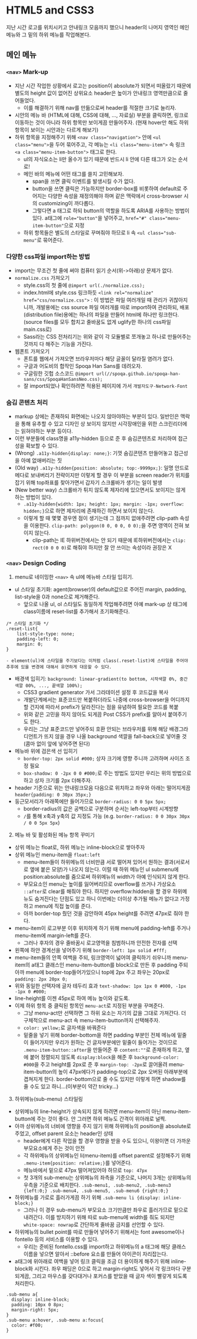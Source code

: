 # HTML5 and CSS3

지난 시간 로고를 위치시키고 안내링크 모음까지 했으니 header의 나머지 영역인 메인 메뉴와 그 밑의 하위 메뉴를 작업해본다. 

## 메인 메뉴

### `<nav>` Mark-up
- 지난 시간 작업한 상황에서 로고는 position이 absolute가 되면서 떠올랐기 때문에 별도의 height 값이 없어진 상위요소 header은 높이가 안내링크 영역만큼으로 줄어들었다.
  - 이를 해결하기 위해 nav를 만듦으로써 header를 적절한 크기로 늘리자.
- 시안의 메뉴 바 (HTML에 대해, CSS에 대해, ..., 자료실) 부분을 클릭하면, 링크로 이동하는 것이 아니라 하위 항목만 보이게끔 만들어주자. (현재 hover만 해도 하위 항목이 보이는 시안과는 다르게 해보기)
- 하위 항목을 지정해주기 위해 `<nav class="navigation">` 안에 `<ul class="menu">`을 두어 묶어주고, 각 메뉴는 `<li class="menu-item">` 속 링크 `<a class="menu-item-button">` 태그로 한다.
  - ul의 자식요소는 li만 올수가 있기 때문에 반드시 li 안에 다른 태그가 오는 순서로!
  - 메인 바의 메뉴에 어떤 태그를 쓸지 고민해보자. 
    - span을 쓰면 클릭 이벤트를 발생시킬 수가 없다.
    - button을 쓰면 클릭은 가능하지만 border-box를 비롯하여 default로 주어지는 다양한 속성을 재정의해야 하며 같은 맥락에서 cross-browser 시의 customizing이 까다롭다.
    - 그렇다면 a 태그로 하되 button의 역할을 하도록 ARIA를 사용하는 방법이 있다. a태그에 `role="button"`을 넣어주고, `href="#" class="menu-item-button"`으로 지정
  - 하위 항목들은 별도의 스타일로 꾸며줘야 하므로 li 속 `<ul class="sub-menu"`로 묶어준다. 

### 다양한 css파일 import하는 방법
- import는 무조건 첫 줄에 써야 컴퓨터 읽기 순서(위->아래)상 문제가 없다.
- `normalize.css` 가져오기
  - style.css의 첫 줄에 `@import url(./normalize.css);`
  - index.html에 style.css 링크하듯 `<link rel="normalize" href="css/normalize.css">` : 이 방법은 파일 여러개일 때 관리가 귀찮아지니까, 개발용에는 css source 파일 여러개를 따로 import하여 관리하되, 배포(distribution file)용에는 하나의 파일을 만들어 html에 하나만 링크한다. (source files를 모두 합치고 줄바꿈도 없게 uglify한 하나의 css파일 main.css로)
  - Sass라는 CSS 전처리기는 위와 같이 각 모듈별로 쪼개놓고 하나로 만들어주는 것까지 다 해주는 기능을 가진다.
- 웹폰트 가져오기
  - 폰트를 웹에서 가져오면 브라우저마다 해당 글꼴이 달라질 염려가 없다.
  - 구글과 어도비의 합작인 Spoqa Han Sans를 데려오자. 
  - 구글링한 깃헙 소스코드 `@import url(//spoqa.github.io/spoqa-han-sans/css/SpoqaHanSansNeo.css);`
  - 잘 import되었나 확인하려면 적용된 페이지에 가서 `개발자도구-Network-Font`

### 숨김 콘텐츠 처리
- markup 상에는 존재하되 화면에는 나오지 않아야하는 부분이 있다. 일반인은 맥락을 통해 유추할 수 있고 디자인 상 보이지 않지만 시각장애인을 위한 스크린리더에는 읽혀야하는 부분 등이다. 
- 이런 부분들에 class명을 a11y-hidden 등으로 준 후 숨김콘텐츠로 처리하여 접근성을 확보할 수 있다. 
- (Wrong) `.a11y-hidden{display: none;}`: 기껏 숨김콘텐츠 만들어놓고 접근성을 아예 없애버리는 짓
- (Old way) `.a11y-hidden{position: absolute; top:-9999px;}`: 일명 안드로메다로 보내버리기 전략이지만 이렇게 할 경우 이 부분을 screen reader가 위치를 잡기 위해 top좌표를 찾아가면서 갑자기 스크롤바가 생기는 일이 발생
- (New better way) 스크롤바가 튀지 않도록 제자리에 있으면서도 보이지는 않게 하는 방법이 있다. 
  - `.a11y-hidden{width: 1px; height: 1px; margin: -1px; overflow: hidden;}`으로 하면 제자리에 존재하긴 하면서 보이지 않는다.
  - 이렇게 할 때 몇몇 경우엔 점이 생기는데 그 점까지 없애주려면 clip-path 속성을 이용한다. `clip-path: polygon(0 0, 0 0, 0 0);`을 주면 영역이 전혀 보이지 않는다.
    - clip-path는 IE 하위버전에서는 안 되기 때문에 IE하위버전에서는 `clip: rect(0 0 0 0)`로 해줘야 하지만 잘 안 쓰이는 속성이라 권장은 X

### `<nav>` Design Coding
1. menu로 네이밍한 `<nav>` 속 ul에 메뉴바 스타일 입히기.
  - ul 스타일 초기화: agent(browser)의 default값으로 주어진 margin, padding, list-style을 0과 none으로 제거해준다.
    - 앞으로 나올 ul, ol 스타일도 동일하게 작업해주려면 아예 mark-up 상 태그에 class이름에 reset-list를 추가해서 초기화해준다.
```
/* 스타일 초기화 */
.reset-list{
	list-style-type: none;
	padding-left: 0;
	margin: 0;
}
```

    - element(ul)에 스타일을 주기보다는 이처럼 class(.reset-list)에 스타일을 주어야 추후에 있을 변경에 대해서 유연하게 대응할 수 있다.  
  - 배경색 입히기: `background: linear-gradient(to bottom, 시작색깔 0%, 중간색깔 00%, ..., 끝색깔 100%);`
    - CSS3 gradient generator 가서 그라데이션 설정 후 코드값을 복사
    - 개발단계에서는 표준코드만 복붙하더라도 나중에 cross-browser을 어디까지 할 건지에 따라서 prefix가 달라진다는 점을 유념하여 필요한 코드를 복붙
    - 위와 같은 고민을 하지 않아도 되게끔 Post CSS가 prefix를 알아서 붙여주기도 한다. 
    - 우리는 그냥 표준코드만 넣어주되 호환 안되는 브라우저를 위해 해당 배경그라디언트가 뜨지 않을 경우 나올 background 색깔을 fall-back으로 넣어줄 것(콤마 없이 앞에 넣어주면 된다)
  - 메뉴바 위에 검은색 선 입히기
    - `border-top: 2px solid #000;` 상자 크기에 영향 주니까 고려하며 사이즈 조정 필요
    - `box-shadow: 0 -2px 0 0 #000;`로 주는 방법도 있지만 우리는 위의 방법으로 하고 상자 크기를 2px 더해주자.
  - header 기준으로 위는 안내링크모음 다음으로 위치하고 좌우와 아래는 떨어지게끔 `header{padding: 0 30px 35px;}`
  - 둥근모서리가 아래쪽에만 들어가므로 `border-radius: 0 0 5px 5px;` 
    - border-radius의 값은 공백으로 구분하며 순서는 left-top부터 시계방향
    - `/`를 통해 x축과 y축의 값 지정도 가능 (e.g. `border-radius: 0 0 30px 30px / 0 0 5px 5px`)

2. 메뉴 바 및 활성화된 메뉴 항목 꾸미기
  - 상위 메뉴는 float로, 하위 메뉴는 inline-block으로 쌓아주자
  - 상위 메뉴인 menu-item을 `float:left`
    - menu-item들이 하위메뉴의 너비만큼 서로 떨어져 있어서 원하는 결과(서로서로 옆에 붙은 모양)가 나오지 않는다. 이럴 때 하위 메뉴인 ul submenu에 position:absolute를 줌으로써 하위메뉴의 width가 아예 인식되지 않게 한다.
    - 부모요소인 menu는 높이를 잃어버리므로 overflow를 쓰거나 가상요소 `::after`로 clear를 해줘야 한다. 하지만 overflow:hidden을 할 경우 하위메뉴도 숨겨진다는 단점도 있고 하니 이번에는 더이상 추가될 메뉴가 없다고 가정하고 menu에 직접 높이를 준다.
    - 아까 border-top 줬던 것을 감안하여 45px height를 주려면 47px로 줘야 한다.
  - menu-item이 로고부분 이후 위치하게 하기 위해 menu에 padding-left를 주거나 menu-item에 margin-left를 준다.
    - 그러나 후자의 경우 줄바꿈시 로고영역을 침범하니까 안전한 전자를 선택
  - 왼쪽에 하얀 경계선을 넣어주기 위해 `border-left: 1px solid #fff;`
  - menu-item들의 안쪽 여백을 주되, 링크영역이 넓어여 클릭하기 쉬우니까 menu-item의 a태그 클래스인 menu-item-button를 block으로 만든 후 padding 주되 아까 menu에 border-top들어가있으니 top에 2px 주고 좌우는 20px로 `padding: 2px 20px 0;`
  - 위와 동일한 선택자에 글자 테두리 효과 `text-shadow: 1px 1px 0 #000, -1px -1px 0 #000;`
  - line-height를 이젠 45px로 하여 메뉴 높이와 같도록.
  - 이제 하위 항목 중 클릭된 항목인 `menu-act`로 지정된 부분을 꾸며준다.
    - 그냥 menu-act만 선택하면 그 하위 요소는 자기의 값을 그대로 가져간다. 더 구체적으로 menu-act 속 menu-item-button까지 선택해주자.
    - `color: yellow;`로 글자색을 바꿔준다
    - 밑줄을 넣기 위해 border-bottom을 하면 padding 부분인 전체 메뉴에 밑줄이 들어가지만 우리가 원하는 건 글자부분에만 밑줄이 들어가는 것이므로 `.menu-item-button::after`을 만들어준 후 `content:""`로 존재하게 하고, 옆에 붙어 정렬되지 않도록 `display:block`을 해준 후 `background-color: #000`을 주고 height를 2px로 준 후 `margin-top: -2px`로 끌어올려 menu-item-button의 높이 47px에다가 padding-top으로 2px 오버된 아래부분에 겹쳐지게 한다. border-bottom으로 줄 수도 있지만 이렇게 하면 shadow를 줄 수도 있고 하니...(이부분이 약간 tricky...)

3. 하위메뉴(sub-menu) 스타일링
  - 상위메뉴의 line-height가 상속되지 않게 하려면 menu-item이 아닌 menu-item-button에 주는 것이 좋다. 안 그러면 하위 메뉴도 간격이 위아래로 널찍.
  - 아까 상위메뉴의 너비에 영향을 주지 않기 위해 하위메뉴의 position을 absolute로 주었고, offset parent 요소는 header인 상태
    - header에게 다른 작업을 할 경우 영향을 받을 수도 있으니, 이왕이면 더 가까운 부모요소에게 주는 것이 안전
    - 각 하위메뉴의 상위메뉴인 li(menu-item)를 offset parent로 설정해주기 위해 `.menu-item{position: relative;}`를 넣어준다.
    - 메뉴바에서 밑으로 47px 떨어져있어야 하므로 `top: 47px` 
    - 첫 3개의 sub-menu는 상위메뉴의 좌측을 기준으로, 나머지 3개는 상위메뉴의 우측을 기준으로 배치한다. `.sub-menu1, .sub-menu2, .sub-menu3 {left:0;} .sub-menu4, .sub-menu5, .sub-menu6 {right:0;}`
  - 하위메뉴를 가로로 흘러가게끔 하기 위해 `.sub-menu li {display: inline-block;}`
    - 그러나 이 경우 sub-menu가 부모요소 크기만큼만 좌우로 흘러가므로 밑으로 내려간다. 이를 방지하기 위해 따로 sub-menu에 width를 줘도 되지만 `white-space: nowrap`로 간단하게 줄바꿈 금지를 선언할 수 있다.
  - 하위메뉴의 bullet point를 따로 만들어 넣어주기 위해서는 font awesome이나 fontello 등의 서비스를 이용할 수 있다.
    - 우리는 준비된 fontello.css를 import하고 하위메뉴의 a 태그에 해당 클래스 이름을 넣으면 알아서 ::before 요소를 만들어 아이콘이 자리잡는다. 
  - a태그에 위아래로 여백을 넣어 링크 클릭을 조금 더 용이하게 해주기 위해 inline-block화 시킨다. 좌우 패딩은 0으로 하고 margin-right도 넣어서 각 링크마다 구분되게끔, 그리고 마우스를 갖다대거나 포커스를 받았을 때 글자 색이 빨갛게 되도록 처리한다.
```
.sub-menu a{
  display: inline-block;
  padding: 10px 0 8px;
  margin-right: 5px;
}
.sub-menu a:hover, .sub-menu a:focus{
  color: #f00;
}
```

